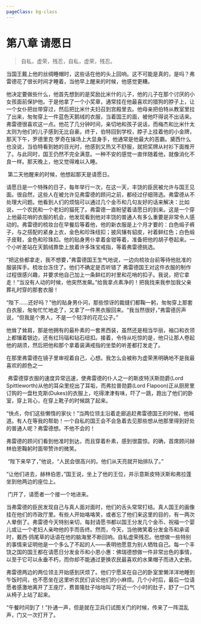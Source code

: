 ```yaml
---
pageClass: bg-class
---
```


# 第八章 请愿日

> 自私，虚荣，残忍，自私，虚荣，残忍。

​		当国王戴上他的丝绸睡帽时，这些话在他的头上回响。这不可能是真的，是吗？弗雷德花了很长时间才睡着，当他早上醒来的时候，他感觉更糟。

​		他决定要做些什么，他首先想到的是奖励比米什的儿子，他的儿子在那个讨厌的小女孩面前保护他。于是他拿了一个小奖章，通常挂在他最喜欢的猎狗的脖子上，让一个女仆把丝带穿过，然后把比米什夫妇召到宫殿里去。他母亲把伯特从教室里拉了出来，匆匆穿上一件蓝色天鹅绒的衣服，当着国王的面，被他吓得说不出话来。弗雷德很喜欢这一点。他花了几分钟时间，亲切地和孩子说话，而梅杰和比米什太太则为他们的儿子感到无比自豪。终于，伯特回到学校，脖子上挂着他的小金牌，那天下午，罗德里克·罗奇在操场上大显身手，他通常是他最大的恶霸。黛西什么也没说，当伯特看到她的目光时，他感到又热又不舒服，就把奖牌从衬衫下面推开了。与此同时，国王仍然不完全满意。一种不安的感觉一直伴随着他，就像消化不良一样。那天晚上，他又觉得难以入睡。

​		第二天他醒来的时候，他想起那天是请愿日。

​		请愿日是一个特殊的日子，每年举行一次，在这一天，丰饶的臣民被允许与国王见面。很自然，这些人在被允许见弗雷德的顾问之前，都经过仔细筛选。弗雷德从不处理大问题。他看到人们的烦恼可以通过几个金币和几句友好的话来解决：比如说，一个农民和一个老妇的猫死了。弗雷德一直盼望着请愿日的到来。这是一个穿上他最花哨的衣服的机会，他发现看到他对丰饶的普通人有多么重要是非常令人感动的。
​		弗雷德的梳妆台在早餐后等着他，他的新衣服是上个月才要的：白色缎子裤子，与之搭配的紧身上衣，金色和珍珠纽扣；披风镶有貂皮，衬着鲜红色；白色缎子皮鞋，金色和珍珠扣。他的贴身男仆拿着金钳等着，准备把他的胡子卷起来。一个小听差站在天鹅绒靠垫上放着许多珠宝戒指，等着弗雷德挑选。

​		“把这些都拿走，我不想要，”弗雷德国王生气地说，一边向梳妆台前等待他批准的服装挥手。梳妆台冻住了。他们不确定是否听错了 弗雷德国王对这件衣服的制作过程很感兴趣，并要求他自己加上一条鲜红的衬里和花哨的扣子。我说，把它拿走！“当没有人动的时候，他突然发飙。”给我拿点素净的！把我找来我参加我父亲葬礼时穿的那套衣服！

​		“陛下……还好吗？”他的贴身男仆问，那些惊讶的裁缝们都鞠一躬，匆匆穿上那套白衣服，匆匆忙忙地走了，又拿了一件黑衣服回来。
​		“我当然很好，”弗雷德厉声说，“但我是个男人，不是一个轻浮的花花公子。”

​		他耸了耸肩，那是他拥有的最朴素的一套黑西装，虽然还是相当华丽，袖口和衣领上都镶着银边，还有红玛瑙和钻石纽扣。接着，令侍从吃惊的是，他只让那人卷起他的胡须，然后把他和那个拿着装满戒指的坐垫的听差都打发走了。

​		在那里弗雷德在镜子里审视着自己，心想。我怎么会被称为虚荣黑明确地不是我最喜欢的颜色之一

​		弗雷德穿衣服的速度异常迅速，使弗雷德的仆人之一的斯皮特沃斯勋爵(Lord Spittleworth)从他的耳朵里挖出了耳垢，而弗拉普勋爵(Lord Flapoon)正从厨房里订购的一盘杜克斯(Dukes)的衣服上，吃得津津有味，吓了一跳，跑出了他们的卧室，穿上背心，在穿上靴子的时候跳了起来。

​		“快点，你们这些懒惰的家伙！”当两位领主沿着走廊追赶弗雷德国王的时候，他喊道。有人在等我的帮助！
​		一个自私的国王会不会急着去见那些想从他那里得到好处的普通人呢？弗雷德想。不他不会的！

​		弗雷德的顾问们看到他准时到达，而且穿着朴素，感到很震惊。的确，首席顾问赫林伯恩鞠躬时面带赞许的微笑。

​		“陛下来早了，”他说，“人民会很高兴的。他们从天亮就开始排队了。”

​		“让他们进去，赫林伯恩，”国王说，坐上了他的王位，并示意斯皮特沃斯和弗拉蓬坐到他两边的座位上。

​		门开了，请愿者一个接一个地进来。

​		当弗雷德的臣民发现自己与真人面对面时，他们的舌头常常打结。真人国王的画像挂在他们的市政厅里。有些人开始咯咯笑，或者忘了他们来这里的目的，有一两次人晕倒了。弗雷德今天特别亲切，每封请愿书都以国王分发几个金币、祝福一个婴儿或让一个老妇人亲吻他的手而告终。
​		然而，今天，当他微笑着分发金币和承诺时，戴西·鸽尾草的话语在他的脑海里不断回响。自私虚荣残忍。他想做一些特别的事情来证明他是一个多么了不起的人——表明他愿意为别人牺牲自己。每一个丰饶之国的国王都在请愿日分发金币和小恩小惠：佛瑞德想做一件非常出色的事情，以至于它可以永垂不朽，而你却不能通过更换农民最喜欢的水果帽子而进入史册。

​		弗雷德两边的两位领主开始感到厌烦了。他们宁愿呆在自己的卧室里懒洋洋地睡到午饭时间，也不愿坐在这里听农民们谈论他们的小麻烦。几个小时后，最后一位请愿者感激地离开了王座厅，费普隆肚子咕咕叫了将近一个小时的肚子，舒了一口气从椅子上站了起来。

​		“午餐时间到了！”扑通一声，但是就在卫兵们试图关门的时候，传来了一阵混乱声，门又一次打开了。